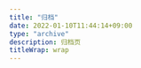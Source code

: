 ```yaml
---
title: "归档"
date: 2022-01-10T11:44:14+09:00
type: "archive"
description: 归档页
titleWrap: wrap
---
```


